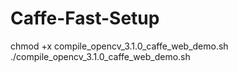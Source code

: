 # Caffe-Fast-Setup
chmod +x compile_opencv_3.1.0_caffe_web_demo.sh
./compile_opencv_3.1.0_caffe_web_demo.sh
